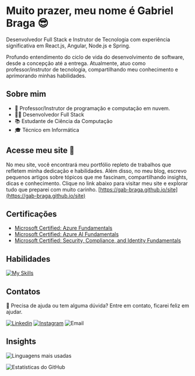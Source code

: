 # Muito prazer, meu nome é Gabriel Braga :sunglasses:

Desenvolvedor Full Stack e Instrutor de Tecnologia com experiência significativa em React.js,
Angular, Node.js e Spring.

Profundo entendimento do ciclo de vida do desenvolvimento de software,
desde a concepção até a entrega. Atualmente, atuo como professor/instrutor de tecnologia,
compartilhando meu conhecimento e aprimorando minhas habilidades.

## Sobre mim
* :bowling: Professor/Instrutor de programação e computação em nuvem.
* :man_technologist: Desenvolvedor Full Stack
* :books: Estudante de Ciência da Computação
* :mortar_board: Técnico em Informática

## Acesse meu site :mag_right:
No meu site, você encontrará meu portfólio repleto de trabalhos que refletem minha dedicação e habilidades. Além disso, no meu blog, escrevo pequenos artigos sobre tópicos que me fascinam, compartilhando insights, dicas e conhecimento. Clique no link abaixo para visitar meu site e explorar tudo que preparei com muito carinho.
[https://gab-braga.github.io/site](https://gab-braga.github.io/site)

## Certificações
* [Microsoft Certified: Azure Fundamentals](https://learn.microsoft.com/api/credentials/share/pt-br/FrGabrielBraga/9234D97BC58C4695?sharingId=E27704F5D47E3F92)
* [Microsoft Certified: Azure AI Fundamentals](https://learn.microsoft.com/api/credentials/share/pt-br/FrGabrielBraga/E704822742D98049?sharingId=E27704F5D47E3F92)
* [Microsoft Certified: Security, Compliance, and Identity Fundamentals](https://learn.microsoft.com/api/credentials/share/pt-br/FrGabrielBraga/3F20AB64D36469AB?sharingId=E27704F5D47E3F92)

## Habilidades
[![My Skills](https://skillicons.dev/icons?i=azure,java,js,ts,python,mysql,spring,hibernate,react,firebase,mongo,nodejs,angular,bootstrap,tailwind,git,github,html,css,vscode&perline=5)](https://skillicons.dev)

## Contatos
:e-mail: Precisa de ajuda ou tem alguma dúvida? Entre em contato, ficarei feliz em ajudar.

[![Linkedin](https://img.shields.io/badge/-LinkedIn-blue?style=flat-square&logo=Linkedin&logoColor=white)](https://www.linkedin.com/in/f-gabriel-braga/)
[![Instagram](https://img.shields.io/badge/-Instagram-violet?style=flat-square&logo=Instagram&logoColor=white)](https://www.instagram.com/_Gabriel_Bra/)
![Email](https://img.shields.io/badge/-gabrielbraga.me@gmail.com-blue?style=flat-square&logo=microsoft-outlook&logoColor=white)

## Insights
![Linguagens mais usadas](https://github-readme-stats.vercel.app/api/top-langs/?username=gab-braga&layout=donut&custom_title=Linguagens%20mais%20usadas&theme=dark#gh-dark-mode-only)

![Estatísticas do GitHub](https://github-readme-stats.vercel.app/api?username=gab-braga&rank_icon=github&custom_title=Estatísticas%20do%20GitHub&theme=dark#gh-dark-mode-only)
